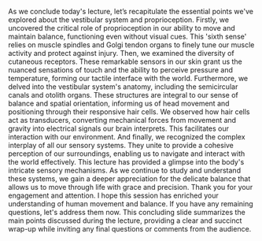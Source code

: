 As we conclude today's lecture, let’s recapitulate the essential points we've explored about the vestibular system and proprioception.
Firstly, we uncovered the critical role of proprioception in our ability to move and maintain balance, functioning even without visual cues. This 'sixth sense' relies on muscle spindles and Golgi tendon organs to finely tune our muscle activity and protect against injury.
Then, we examined the diversity of cutaneous receptors. These remarkable sensors in our skin grant us the nuanced sensations of touch and the ability to perceive pressure and temperature, forming our tactile interface with the world.
Furthermore, we delved into the vestibular system's anatomy, including the semicircular canals and otolith organs. These structures are integral to our sense of balance and spatial orientation, informing us of head movement and positioning through their responsive hair cells.
We observed how hair cells act as transducers, converting mechanical forces from movement and gravity into electrical signals our brain interprets. This facilitates our interaction with our environment.
And finally, we recognized the complex interplay of all our sensory systems. They unite to provide a cohesive perception of our surroundings, enabling us to navigate and interact with the world effectively.
This lecture has provided a glimpse into the body's intricate sensory mechanisms. As we continue to study and understand these systems, we gain a deeper appreciation for the delicate balance that allows us to move through life with grace and precision.
Thank you for your engagement and attention. I hope this session has enriched your understanding of human movement and balance. If you have any remaining questions, let's address them now.
This concluding slide summarizes the main points discussed during the lecture, providing a clear and succinct wrap-up while inviting any final questions or comments from the audience.

